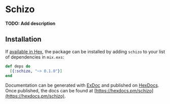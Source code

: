 # Schizo

**TODO: Add description**

## Installation

If [available in Hex](https://hex.pm/docs/publish), the package can be installed
by adding `schizo` to your list of dependencies in `mix.exs`:

```elixir
def deps do
  [{:schizo, "~> 0.1.0"}]
end
```

Documentation can be generated with [ExDoc](https://github.com/elixir-lang/ex_doc)
and published on [HexDocs](https://hexdocs.pm). Once published, the docs can
be found at [https://hexdocs.pm/schizo](https://hexdocs.pm/schizo).

